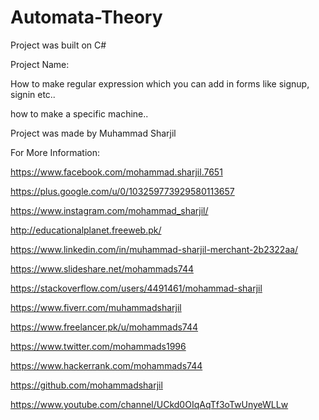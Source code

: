 # Automata-Theory
Project was built on C#


Project Name:

How to make regular expression which you can add in forms like signup, signin etc..

how to make a specific machine..

Project was made by Muhammad Sharjil

For More Information:

https://www.facebook.com/mohammad.sharjil.7651

https://plus.google.com/u/0/103259773929580113657

https://www.instagram.com/mohammad_sharjil/

http://educationalplanet.freeweb.pk/

https://www.linkedin.com/in/muhammad-sharjil-merchant-2b2322aa/

https://www.slideshare.net/mohammads744

https://stackoverflow.com/users/4491461/mohammad-sharjil

https://www.fiverr.com/muhammadsharjil

https://www.freelancer.pk/u/mohammads744

https://www.twitter.com/mohammads1996

https://www.hackerrank.com/mohammads744

https://github.com/mohammadsharjil

https://www.youtube.com/channel/UCkd0OIqAqTf3oTwUnyeWLLw
